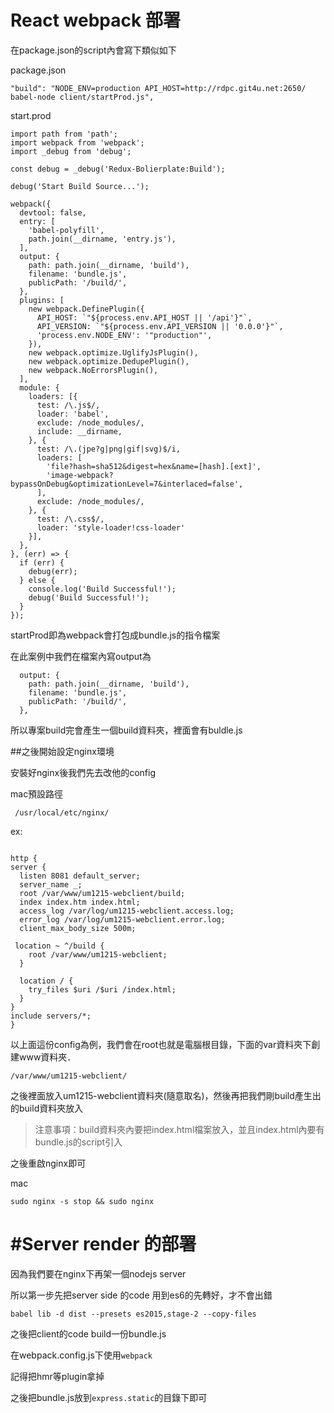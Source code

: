 # React webpack 部署

在package.json的script內會寫下類似如下

package.json
```
"build": "NODE_ENV=production API_HOST=http://rdpc.git4u.net:2650/ babel-node client/startProd.js",
```

start.prod
```
import path from 'path';
import webpack from 'webpack';
import _debug from 'debug';

const debug = _debug('Redux-Bolierplate:Build');

debug('Start Build Source...');

webpack({
  devtool: false,
  entry: [
    'babel-polyfill',
    path.join(__dirname, 'entry.js'),
  ],
  output: {
    path: path.join(__dirname, 'build'),
    filename: 'bundle.js',
    publicPath: '/build/',
  },
  plugins: [
    new webpack.DefinePlugin({
      API_HOST: `"${process.env.API_HOST || '/api'}"`,
      API_VERSION: `"${process.env.API_VERSION || '0.0.0'}"`,
      'process.env.NODE_ENV': '"production"',
    }),
    new webpack.optimize.UglifyJsPlugin(),
    new webpack.optimize.DedupePlugin(),
    new webpack.NoErrorsPlugin(),
  ],
  module: {
    loaders: [{
      test: /\.js$/,
      loader: 'babel',
      exclude: /node_modules/,
      include: __dirname,
    }, {
      test: /\.(jpe?g|png|gif|svg)$/i,
      loaders: [
        'file?hash=sha512&digest=hex&name=[hash].[ext]',
        'image-webpack?bypassOnDebug&optimizationLevel=7&interlaced=false',
      ],
      exclude: /node_modules/,
    }, {
      test: /\.css$/,
      loader: 'style-loader!css-loader'
    }],
  },
}, (err) => {
  if (err) {
    debug(err);
  } else {
    console.log('Build Successful!');
    debug('Build Successful!');
  }
});

```


startProd即為webpack會打包成bundle.js的指令檔案

在此案例中我們在檔案內寫output為
```
  output: {
    path: path.join(__dirname, 'build'),
    filename: 'bundle.js',
    publicPath: '/build/',
  },
```
所以專案build完會產生一個build資料夾，裡面會有buldle.js

##之後開始設定nginx環境


安裝好nginx後我們先去改他的config

mac預設路徑
```
 /usr/local/etc/nginx/
```

ex:

```

http {
server {
  listen 8081 default_server;
  server_name _;
  root /var/www/um1215-webclient/build;
  index index.htm index.html;
  access_log /var/log/um1215-webclient.access.log;
  error_log /var/log/um1215-webclient.error.log;
  client_max_body_size 500m;

 location ~ ^/build {
    root /var/www/um1215-webclient;
  }

  location / {
    try_files $uri /$uri /index.html;
  }
}
include servers/*;
}

```
以上面這份config為例，我們會在root也就是電腦根目錄，下面的var資料夾下創建www資料夾．

```
/var/www/um1215-webclient/
```

之後裡面放入um1215-webclient資料夾(隨意取名)，然後再把我們剛build產生出的build資料夾放入

>注意事項：build資料夾內要把index.html檔案放入，並且index.html內要有bundle.js的script引入

之後重啟nginx即可

mac
```
sudo nginx -s stop && sudo nginx
```

# #Server render 的部署

因為我們要在nginx下再架一個nodejs server

所以第一步先把server side 的code 用到es6的先轉好，才不會出錯


`babel lib -d dist --presets es2015,stage-2 --copy-files`

之後把client的code build一份bundle.js

在webpack.config.js下使用`webpack`

記得把hmr等plugin拿掉

之後把bundle.js放到`express.static`的目錄下即可